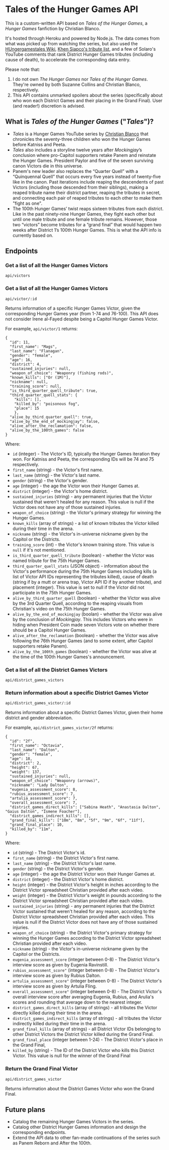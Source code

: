 # Tales of the Hunger Games API

This is a custom-written API based on *Tales of the Hunger Games*, a *Hunger Games* fanfiction by Christian Blanco.

It's hosted through Heroku and powered by Node.js. The data comes from what was picked up from watching the series, but also used the [HUngergamestales Wiki](https://hungergamestales.fandom.com/wiki/HUngergamestales_Wiki), [Khen Siapco's tribute list](https://docs.google.com/spreadsheets/d/1A4_ryLpuz5rJIEfPzbYad3QqHS_GuGY06Aoz2YskBYo/edit#gid=0), and a few of Solaro's YouTube comments that rank District Hunger Games tributes (including cause of death), to accelerate the corresponding data entry. 

Please note that:
1. I do not own *The Hunger Games* nor *Tales of the Hunger Games*. They're owned by both Suzanne Collins and Christian Blanco, respectively.
2. This API contains unmarked spoilers about the series (specifically about who won each District Games and their placing in the Grand Final). User (and reader!) discretion is advised.


## What is *Tales of the Hunger Games* ("*Tales*")?

* *Tales* is a Hunger Games YouTube series by [Christian Blanco](https://www.youtube.com/channel/UCAkhWuczWzB3t7h8Xo5_S9g) that chronicles the seventy-three children who won the Hunger Games before Katniss and Peeta.
* *Tales* also includes a storyline twelve years after *Mockingjay*’s conclusion where pro-Capitol supporters retake Panem and reinstate the Hunger Games. President Paylor and five of the seven surviving canon Victors die in this universe. 
* Panem's new leader also replaces the “Quarter Quell” with a “Quinquennal Quell” that occurs every five years instead of twenty-five like in the canon. Past iterations include reaping the descendents of past Victors (including those descended from their siblings), making a reaped tribute name their district partner, reaping the tributes in secret, and connecting each pair of reaped tributes to each other to make them "fight as one". 
* The 100th Hunger Games’ twist reaps sixteen tributes from each district. Like in the past ninety-nine Hunger Games, they fight each other but until one male tribute and one female tribute remains. However, those two “victors” become tributes for a “grand final” that would happen two weeks after District 1’s 100th Hunger Games. This is what the API info is currently based on. 

## Endpoints

### Get a list of all the Hunger Games Victors

`api/victors`

### Get a list of all the Hunger Games Victors

`api/victor/:id`

Returns information of a specific Hunger Games Victor, given the corresponding Hunger Games year (from 1-74 and 76-100). This API does not consider Irene al-Fayed despite being a Capitol Hunger Games Victor.

For example, `api/victor/1` returns:

```
{
  "id": 11,
  "first_name": "Mags",
  "last_name": "Flanagan",
  "gender": "female",
  "age": 16,
  "district": 4,
  "sustained_injuries": null,
  "weapon_of_choice": "Weaponry (fishing rods)",
  "known_kills": ["Or (1M)"],
  "nickname": null,
  "training_score": null,
  "is_third_quarter_quell_tribute": true,
  "third_quarter_quell_stats": {
    "kills": [],
    "killed_by": "poisonous fog",
    "place": 15
    },
  "alive_by_third_quarter_quell": true,
  "alive_by_the_end_of_mockingjay": false,
  "alive_after_the_reclamation": false,
  "alive_by_the_100th_games": false
}
```

Where:
* `id` (integer) - The Victor's ID, typically the Hunger Games iteration they won. For Katniss and Peeta, the corresponding IDs will be 74 and 75 respectively.
* `first_name` (string) - the Victor's first name.
* `last_name` (string) - the Victor's last name.
* `gender` (string) - the Victor's gender.
* `age` (integer) - the age the Victor won their Hunger Games at.
* `district` (integer) - the Victor's home district.
* `sustained_injuries` (string) - any permanent injuries that the Victor sustained that weren't healed for any reason. This value is null if the Victor does not have any of those sustained injuries. 
* `weapon_of_choice` (string) - the Victor's primary strategy for winning the Hunger Games. 
* `known_kills` (array of strings) - a list of known tributes the Victor killed during their time in the arena. 
* `nickname` (string) - the Victor's in-universe nickname given by the Capitol or the Districts.
* `training_score` (int) - the Victor's known training store. This value is `null` if it's not mentioned.
* `is_third_quarter_quell_tribute` (boolean) - whether the Victor was named tribute for the 75th Hunger Games.
* `third_quarter_quell_stats` (JSON object) - information about the Victor's performance during the 75th Hunger Games including kills (a list of Victor API IDs representing the tributes killed), cause of death (string if by a mutt or arena trap, Victor API ID if by another tribute), and placement (integer). This value is set to null if the Victor did not participate in the 75th Hunger Games. 
* `alive_by_third_quarter_quell` (boolean) - whether the Victor was alive by the 3rd Quarter Quell, according to the reaping visuals from Christian's video on the 75th Hunger Games. 
* `alive_by_the_end_of_mockingjay` (boolan) - whether the Victor was alive by the conclusion of *Mockingjay*. This includes Victors who were in hiding when President Coin made seven Victors vote on whether there should be a Capitol Hunger Games. 
* `alive_after_the_reclamation` (boolean) - whether the Victor was alive following the 76th Hunger Games (and to some extent, after Capitol supporters retake Panem). 
* `alive_by_the_100th_games` (boolean) - whether the Victor was alive at the time of the 100th Hunger Games's announcement.

### Get a list of all the District Games Victors

`api/district_games_victors`

### Return information about a specific District Games Victor

`api/district_games_victor/:id`

Returns information about a specific District Games Victor, given their home district and gender abbreviation.

For example, `api/district_games_victor/2f` returns:

```
{
  "id": "2f",
  "first_name": "Octavia",
  "last_name": "Dalton",
  "gender": "female",
  "age": 18,
  "district": 2,
  "height": 67,
  "weight": 137,
  "sustained_injuries": null,
  "weapon_of_choice": "Weaponry (arrows)",
  "nickname": "Lady Dalton",
  "eugenia_assessment_score": 8,
  "rubius_assessment_score": 7,
  "artulia_assessment_score": 7,
  "overall_assessment_score": 7,
  "district_games_direct_kills": ["Sabina Heath", "Anastasia Dalton", "Gaius Dalton", "Ismene Foacher"],
  "district_games_indirect_kills": [],
  "grand_final_kills": ["10m", "8m", "5f", "9m", "6f", "11f"],  
  "grand_final_place": 10,
  "killed_by": "11m",
}
```

Where:
* `id` (string) - The District Victor's id.
* `first_name` (string) - the District Victor's first name.
* `last_name` (string) - the District Victor's last name.
* `gender` (string) - the District Victor's gender.
* `age` (integer) - the age the District Victor won their Hunger Games at.
* `district` (integer) - the District Victor's home district.
* `height` (integer) - the District Victor's height in inches according to the District Victor spreadsheet Christian provided after each video.
* `weight` (integer) - the District Victor's weight in pounds according to the District Victor spreadsheet Christian provided after each video.
* `sustained_injuries` (string) - any permanent injuries that the District Victor sustained that weren't healed for any reason, according to the District Victor spreadsheet Christian provided after each video. This value is null if the District Victor does not have any of those sustained injuries. 
* `weapon_of_choice` (string) - the District Victor's primary strategy for winning the Hunger Games according to the District Victor spreadsheet Christian provided after each video.
* `nickname` (string) - the Victor's in-universe nickname given by the Capitol or the Districts.
* `eugenia_assessment_score` (integer between 0-8) - The District Victor's interview score as given by Eugenia Ravinstill.
* `rubius_assessment_score"` (integer between 0-8) - The District Victor's interview score as given by Rubius Dalton.
* `artulia_assessment_score"` (integer between 0-8) - The District Victor's interview score as given by Artulia Fling.
* `overall_assessment_score"` (integer between 0-8) - The District Victor's overall interview score after averaging Eugenia, Rubius, and Arulia's scores and rounding that average down to the nearest integer.
* `district_games_direct_kills` (array of strings) - all tributes the Victor directly killed during their time in the arena.
* `district_games_indirect_kills` (array of strings) - all tributes the Victor indirectly killed during their time in the arena. 
* `grand_final_kills` (array of strings) - all District Victor IDs belonging to other District Victors the District Victor killed during the Grand Final. 
*  `grand_final_place` (integer between 1-24) - The District Victor's place in the Grand Final,
*  `killed_by` (string) - The ID of the District Victor who kills this District Victor. This value is null for the winner of the Grand Final

### Return the Grand Final Victor 

`api/district_games_victor`

Returns information about the District Games Victor who won the Grand Final. 

## Future plans

* Catalog the remaining Hunger Games Victors in the series.
* Catalog other District Hunger Games information and design the corresponding endpoints.
* Extend the API data to other fan-made continuations of the series such as Panem Reborn and After the 100th.
